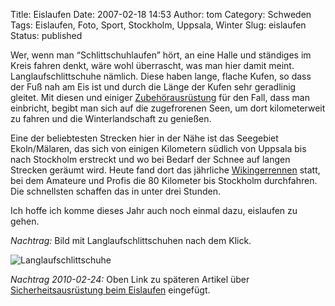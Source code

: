 Title: Eislaufen
Date: 2007-02-18 14:53
Author: tom
Category: Schweden
Tags: Eislaufen, Foto, Sport, Stockholm, Uppsala, Winter
Slug: eislaufen
Status: published

Wer, wenn man “Schlittschuhlaufen” hört, an eine Halle und ständiges im
Kreis fahren denkt, wäre wohl überrascht, was man hier damit meint.
Langlaufschlittschuhe nämlich. Diese haben lange, flache Kufen, so dass
der Fuß nah am Eis ist und durch die Länge der Kufen sehr geradlinig
gleitet. Mit diesen und einiger
[Zubehörausrüstung](http://www.fiket.de/2010/01/27/skridskoakare/) für
den Fall, dass man einbricht, begibt man sich auf die zugefrorenen Seen,
um dort kilometerweit zu fahren und die Winterlandschaft zu genießen.

Eine der beliebtesten Strecken hier in der Nähe ist das Seegebiet
Ekoln/Mälaren, das sich von einigen Kilometern südlich von Uppsala bis
nach Stockholm erstreckt und wo bei Bedarf der Schnee auf langen
Strecken geräumt wird. Heute fand dort das jährliche
[Wikingerrennen](http://de.wikipedia.org/wiki/Wikingerrennen) statt, bei
dem Amateure und Profis die 80 Kilometer bis Stockholm durchfahren. Die
schnellsten schaffen das in unter drei Stunden.

Ich hoffe ich komme dieses Jahr auch noch einmal dazu, eislaufen zu
gehen.

*Nachtrag:* Bild mit Langlaufschlittschuhen nach dem Klick. <!--more-->

![Langlaufschlittschuhe](http://www.fiket.de/pic/skridskor.jpg "Langlaufschlittschuhe")

*Nachtrag 2010-02-24:* Oben Link zu späteren Artikel über
[Sicherheitsausrüstung beim
Eislaufen](http://www.fiket.de/2010/01/27/skridskoakare/) eingefügt.


